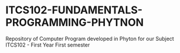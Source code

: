# ITCS102-FUNDAMENTALS-PROGRAMMING-PHYTNON
Repository of Computer Program developed in Phyton for our Subject ITCS102 - First Year First semester

